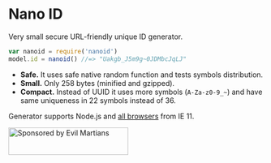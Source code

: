 # Nano ID

Very small secure URL-friendly unique ID generator.

```js
var nanoid = require('nanoid')
model.id = nanoid() //=> "Uakgb_J5m9g~0JDMbcJqLJ"
```

* **Safe.** It uses safe native random function and tests symbols distribution.
* **Small.** Only 258 bytes (minified and gzipped).
* **Compact.** Instead of UUID it uses more symbols (`A-Za-z0-9_~`)
  and have same uniqueness in 22 symbols instead of 36.

Generator supports Node.js and [all browsers] from IE 11.

[all browsers]: http://caniuse.com/#feat=getrandomvalues

<a href="https://evilmartians.com/?utm_source=nanoid">
  <img src="https://evilmartians.com/badges/sponsored-by-evil-martians.svg"
       alt="Sponsored by Evil Martians" width="236" height="54">
</a>

